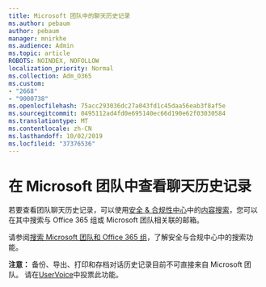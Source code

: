 ```yaml
---
title: Microsoft 团队中的聊天历史记录
ms.author: pebaum
author: pebaum
manager: mnirkhe
ms.audience: Admin
ms.topic: article
ROBOTS: NOINDEX, NOFOLLOW
localization_priority: Normal
ms.collection: Adm_O365
ms.custom:
- "2668"
- "9000738"
ms.openlocfilehash: 75acc293036dc27a043fd1c45daa56eab3f8af5e
ms.sourcegitcommit: 0495112ad4fd0e695140ec66d190e62f03030584
ms.translationtype: MT
ms.contentlocale: zh-CN
ms.lasthandoff: 10/02/2019
ms.locfileid: "37376536"
---
```

# <a name="viewing-chat-history-in-microsoft-teams"></a>在 Microsoft 团队中查看聊天历史记录

若要查看团队聊天历史记录，可以使用[安全 & 合规性中心](https://sip.protection.office.com/insightdashboard)中的[内容搜索](https://sip.protection.office.com/contentsearchbeta?ContentOnly=1)，您可以在其中搜索与 Office 365 组或 Microsoft 团队相关联的邮箱。 

请参阅[搜索 Microsoft 团队和 Office 365 组](https://docs.microsoft.com/office365/securitycompliance/content-search#searching-microsoft-teams-and-office-365-groups)，了解安全与合规中心中的搜索功能。 

**注意：** 备份、导出、打印和存档对话历史记录目前不可直接来自 Microsoft 团队。 请在[UserVoice](https://microsoftteams.uservoice.com/forums/555103-public/suggestions/16982542-backup-export-printing-archive-options?page=2&per_page=20)中投票此功能。 